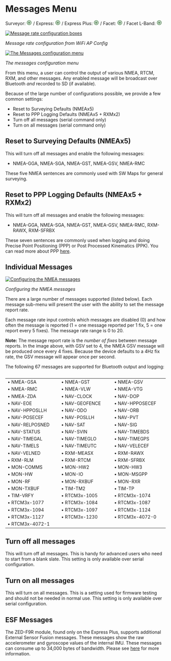 # Messages Menu

Surveyor: ![Feature Supported](img/GreenDot.png) / Express: ![Feature Supported](img/GreenDot.png) / Express Plus: ![Feature Supported](img/GreenDot.png) / Facet: ![Feature Supported](img/GreenDot.png) / Facet L-Band: ![Feature Supported](img/GreenDot.png)

[![Message rate configuration boxes](https://cdn.sparkfun.com/assets/learn_tutorials/1/4/6/3/RTK_Surveyor_-_WiFi_Config_-_GNSS_Config_Messages.jpg)](https://cdn.sparkfun.com/assets/learn_tutorials/1/4/6/3/RTK_Surveyor_-_WiFi_Config_-_GNSS_Config_Messages.jpg)

*Message rate configuration from WiFi AP Config*

[![The Messages configuration menu](https://cdn.sparkfun.com/assets/learn_tutorials/1/8/5/7/SparkFun_RTK_Express_-_Messages_Menu.jpg)](https://cdn.sparkfun.com/assets/learn_tutorials/1/8/5/7/SparkFun_RTK_Express_-_Messages_Menu.jpg)

*The messages configuration menu*

From this menu, a user can control the output of various NMEA, RTCM, RXM, and other messages. Any enabled message will be broadcast over Bluetooth *and* recorded to SD (if available).

Because of the large number of configurations possible, we provide a few common settings:

* Reset to Surveying Defaults (NMEAx5)
* Reset to PPP Logging Defaults (NMEAx5 + RXMx2)
* Turn off all messages (serial command only)
* Turn on all messages (serial command only)

## Reset to Surveying Defaults (NMEAx5)

This will turn off all messages and enable the following messages:

* NMEA-GGA, NMEA-SGA, NMEA-GST, NMEA-GSV, NMEA-RMC

These five NMEA sentences are commonly used with SW Maps for general surveying.

## Reset to PPP Logging Defaults (NMEAx5 + RXMx2)

This will turn off all messages and enable the following messages:

* NMEA-GGA, NMEA-SGA, NMEA-GST, NMEA-GSV, NMEA-RMC, RXM-RAWX, RXM-SFRBX

These seven sentences are commonly used when logging and doing Precise Point Positioning (PPP) or Post Processed Kinematics (PPK). You can read more about PPP [here](https://learn.sparkfun.com/tutorials/how-to-build-a-diy-gnss-reference-station).

## Individual Messages

[![Configuring the NMEA messages](https://cdn.sparkfun.com/assets/learn_tutorials/1/8/5/7/SparkFun_RTK_Express_-_Messages_Menu_-_NMEA.jpg)](https://cdn.sparkfun.com/assets/learn_tutorials/1/8/5/7/SparkFun_RTK_Express_-_Messages_Menu_-_NMEA.jpg)

*Configuring the NMEA messages*

There are a large number of messages supported (listed below). Each message sub-menu will present the user with the ability to set the message report rate.

Each message rate input controls which messages are disabled (0) and how often the message is reported (1 = one message reported per 1 fix, 5 = one report every 5 fixes). The message rate range is 0 to 20.

**Note:** The message report rate is the *number of fixes* between message reports. In the image above, with GSV set to 4, the NMEA GSV message will be produced once every 4 fixes. Because the device defaults to a 4Hz fix rate, the GSV message will appear once per second.

The following 67 messages are supported for Bluetooth output and logging:

<table class="table">
 <table>
  <COLGROUP><COL WIDTH=200><COL WIDTH=200><COL WIDTH=200></COLGROUP>
  <tr>
	<td>&#8226; NMEA-GSA</td>
	<td>&#8226; NMEA-GST</td>
	<td>&#8226; NMEA-GSV</td>
  </tr>
  <tr>
	<td>&#8226; NMEA-RMC</td>
	<td>&#8226; NMEA-VLW</td>
	<td>&#8226; NMEA-VTG</td>
  </tr>
  <tr>
    <td>&#8226; NMEA-ZDA</td>
    <td>&#8226; NAV-CLOCK</td>
    <td>&#8226; NAV-DOP</td>
  </tr>
  <tr>
    <td>&#8226; NAV-EOE</td>
    <td>&#8226; NAV-GEOFENCE</td>
    <td>&#8226; NAV-HPPOSECEF</td>
  </tr>
  <tr>
    <td>&#8226; NAV-HPPOSLLH</td>
    <td>&#8226; NAV-ODO</td>
    <td>&#8226; NAV-ORB</td>
  </tr>
  <tr>
    <td>&#8226; NAV-POSECEF</td>
    <td>&#8226; NAV-POSLLH</td>
    <td>&#8226; NAV-PVT</td>
  </tr>
  <tr>
    <td>&#8226; NAV-RELPOSNED</td>
    <td>&#8226; NAV-SAT</td>
    <td>&#8226; NAV-SIG</td>
  </tr>
  <tr>
    <td>&#8226; NAV-STATUS</td>
    <td>&#8226; NAV-SVIN</td>
    <td>&#8226; NAV-TIMEBDS</td>
  </tr>
  <tr>
    <td>&#8226; NAV-TIMEGAL</td>
    <td>&#8226; NAV-TIMEGLO</td>
    <td>&#8226; NAV-TIMEGPS</td>
  </tr>
  <tr>
    <td>&#8226; NAV-TIMELS</td>
    <td>&#8226; NAV-TIMEUTC</td>
    <td>&#8226; NAV-VELECEF</td>
  </tr>
  <tr>
    <td>&#8226; NAV-VELNED</td>
    <td>&#8226; RXM-MEASX</td>
    <td>&#8226; RXM-RAWX</td>
  </tr>
  <tr>
    <td>&#8226; RXM-RLM</td>
    <td>&#8226; RXM-RTCM</td>
    <td>&#8226; RXM-SFRBX</td>
  </tr>
  <tr>
    <td>&#8226; MON-COMMS</td>
    <td>&#8226; MON-HW2</td>
    <td>&#8226; MON-HW3</td>
  </tr>
  <tr>
    <td>&#8226; MON-HW</td>
    <td>&#8226; MON-IO</td>
    <td>&#8226; MON-MSGPP</td>
  </tr>
  <tr>
    <td>&#8226; MON-RF</td>
    <td>&#8226; MON-RXBUF</td>
    <td>&#8226; MON-RXR</td>
  </tr>
  <tr>
    <td>&#8226; MON-TXBUF</td>
    <td>&#8226; TIM-TM2</td>
    <td>&#8226; TIM-TP</td>
  </tr>
  <tr>
    <td>&#8226; TIM-VRFY</td>
    <td>&#8226; RTCM3x-1005</td>
    <td>&#8226; RTCM3x-1074</td>
  </tr>
  <tr>
    <td>&#8226; RTCM3x-1077</td>
    <td>&#8226; RTCM3x-1084</td>
    <td>&#8226; RTCM3x-1087</td>
  </tr>
  <tr>
    <td>&#8226; RTCM3x-1094</td>
    <td>&#8226; RTCM3x-1097</td>
    <td>&#8226; RTCM3x-1124</td>
  </tr>
  <tr>
    <td>&#8226; RTCM3x-1127</td>
    <td>&#8226; RTCM3x-1230</td>
    <td>&#8226; RTCM3x-4072-0</td>
  </tr>
  <tr>
    <td>&#8226; RTCM3x-4072-1</td>
    <td></td>
    <td></td>
  </tr>
</table></table>

## Turn off all messages

This will turn off all messages. This is handy for advanced users who need to start from a blank slate. This setting is only available over serial configuration.

## Turn on all messages

This will turn on all messages. This is a setting used for firmware testing and should not be needed in normal use. This setting is only available over serial configuration.

## ESF Messages

The ZED-F9R module, found only on the Express Plus, supports additional External Sensor Fusion messages. These messages show the raw accelerometer and gyroscope values of the internal IMU. These messages can consume up to 34,000 bytes of bandwidth. Please see [here](https://github.com/sparkfun/SparkFun_RTK_Firmware/issues/81#issuecomment-1059338377) for more information.